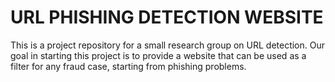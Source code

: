 # URL PHISHING DETECTION WEBSITE
This is a project repository for a small research group on URL detection. Our goal in starting this project is to provide a website that can be used as a filter for any fraud case, starting from phishing problems.
